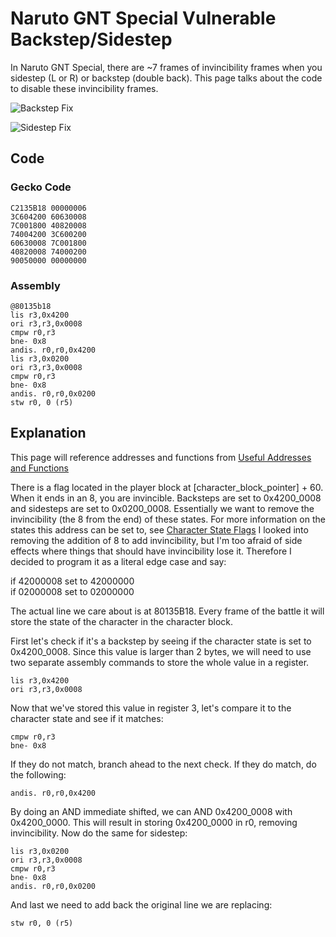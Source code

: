 # Naruto GNT Special Vulnerable Backstep/Sidestep

In Naruto GNT Special, there are ~7 frames of invincibility frames when you sidestep (L or R) or backstep (double back). This page talks about the code to disable these invincibility frames.

![Backstep Fix](/gntsp/images/gameplay/backstep_fix.gif?raw=true "Backstep Fix")

![Sidestep Fix](/gntsp/images/gameplay/sidestep_fix.gif?raw=true "Backstep Fix")

## Code

### Gecko Code

```
C2135B18 00000006
3C604200 60630008
7C001800 40820008
74004200 3C600200
60630008 7C001800
40820008 74000200
90050000 00000000
```

### Assembly

```
@80135b18
lis r3,0x4200
ori r3,r3,0x0008
cmpw r0,r3
bne- 0x8
andis. r0,r0,0x4200
lis r3,0x0200
ori r3,r3,0x0008
cmpw r0,r3
bne- 0x8
andis. r0,r0,0x0200
stw r0, 0 (r5)
```

## Explanation

This page will reference addresses and functions from [Useful Addresses and Functions](/gntsp/docs/guides/addresses_and_functions.md)

There is a flag located in the player block at [character_block_pointer] + 60.
When it ends in an 8, you are invincible. Backsteps are set to 0x4200_0008 and sidesteps are set to 0x0200_0008. Essentially we want to remove the invincibility (the 8 from the end) of these states. For more information on the states this address can be set to, see [Character State Flags](/gntsp/docs/guides/addresses_and_functions.md#character-state-flags) I looked into removing the addition of 8 to add invincibility, but I'm too afraid of side effects where things that should have invincibility lose it. Therefore I decided to program it as a literal edge case and say:

if 42000008 set to 42000000  
if 02000008 set to 02000000

The actual line we care about is at 80135B18. Every frame of the battle it will store the state of the character in the character block.

First let's check if it's a backstep by seeing if the character state is set to 0x4200_0008. Since this value is larger than 2 bytes, we will need to use two separate assembly commands to store the whole value in a register.

```
lis r3,0x4200
ori r3,r3,0x0008
```

Now that we've stored this value in register 3, let's compare it to the character state and see if it matches:

```
cmpw r0,r3
bne- 0x8
```

If they do not match, branch ahead to the next check. If they do match, do the following:

```
andis. r0,r0,0x4200
```

By doing an AND immediate shifted, we can AND 0x4200_0008 with 0x4200_0000. This will result in storing 0x4200_0000 in r0, removing invincibility. Now do the same for sidestep:

```
lis r3,0x0200
ori r3,r3,0x0008
cmpw r0,r3
bne- 0x8
andis. r0,r0,0x0200
```

And last we need to add back the original line we are replacing:

```
stw r0, 0 (r5)
```

